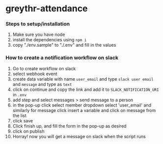 # greythr-attendance
### Steps to setup/installation
1. Make sure you have node
2. install the dependencies using `npm i`
3. copy "./env.sample" to "./.env" and fill in the values

### How to create a notification workflow on slack
1. Go to create workflow on slack
2. select webhook event
3. create data variable with name `user_email` and type `slack user email` and `message` and type as `text`
4. click on continue and copy the link and add it to `SLACK_NOTIFICATION_URI` in `.env`
5. add step and select messages > send message to a person
6. in the pop-up click select member dropdown select 'user_email' and similarly for message click insert a variable and click on message from the list 
7. click save 
8. Click finish up, and fill the form in the pop-up as desired
9. click on publish
8. Horray! now you will get a message on slack when the script runs
